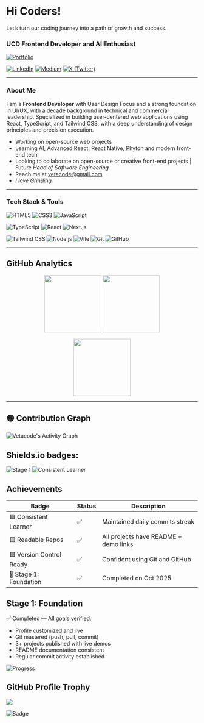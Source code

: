 # Hi Coders!
Let’s turn our coding journey into a path of growth and success.

### UCD Frontend Developer and AI Enthusiast

[![Portfolio](https://img.shields.io/badge/Portfolio%20-%230A66C2.svg?style=for-the-badge&logo=google-chrome&logoColor=white)](https://fiqrie-portfolio.vercel.app/)

[![LinkedIn](https://img.shields.io/badge/-LinkedIn-blue?style=flat&logo=Linkedin&logoColor=white)](https://www.linkedin.com/in/fiqrie-vetacode/)
[![Medium](https://img.shields.io/badge/-Medium-black?style=flat&logo=medium&logoColor=white)](https://medium.com/)
[![X (Twitter)](https://img.shields.io/badge/-Twitter-black?style=flat&logo=x&logoColor=white)](https://x.com/)

---

### About Me
I am a **Frontend Developer** with User Design Focus and a strong foundation in UI/UX, with a decade background in technical and commercial leadership. Specialized in building user-centered web applications using React, TypeScript, and Tailwind CSS, with a deep understanding of design principles and precision execution. 

- Working on open-source web projects  
- Learning AI, Advanced React, React Native, Phyton and modern front-end tech  
- Looking to collaborate on open-source or creative front-end projects | Future *Head of Software Engineering*
- Reach me at vetacode@gmail.com  
- *I love Grinding*  

---

### Tech Stack & Tools
![HTML5](https://img.shields.io/badge/HTML5-E34F26?style=flat&logo=html5&logoColor=white)
![CSS3](https://img.shields.io/badge/CSS3-1572B6?style=flat&logo=css3&logoColor=white)
![JavaScript](https://img.shields.io/badge/JavaScript-F7DF1E?style=flat&logo=javascript&logoColor=black)

![TypeScript](https://img.shields.io/badge/TypeScript-007ACC?style=flat&logo=typescript&logoColor=white)
![React](https://img.shields.io/badge/React-20232A?style=flat&logo=react&logoColor=61DAFB)
![Next.js](https://img.shields.io/badge/Next.js-000000?style=flat&logo=nextdotjs&logoColor=white)

![Tailwind CSS](https://img.shields.io/badge/Tailwind_CSS-38B2AC?style=flat&logo=tailwind-css&logoColor=white)
![Node.js](https://img.shields.io/badge/Node.js-43853D?style=flat&logo=node.js&logoColor=white)
![Vite](https://img.shields.io/badge/Vite-646CFF?style=flat&logo=vite&logoColor=white)
![Git](https://img.shields.io/badge/Git-F05032?style=flat&logo=git&logoColor=white)
![GitHub](https://img.shields.io/badge/GitHub-181717?style=flat&logo=github&logoColor=white)

---

## GitHub Analytics

<p align="center">
  <img height="150em" src="https://github-readme-stats.vercel.app/api?username=vetacode&show_icons=true&theme=tokyonight" />
  <img height="150em" src="https://github-readme-stats.vercel.app/api/top-langs/?username=vetacode&layout=compact&theme=tokyonight" />
</p>

<p align="center">
  <img height="150em" src="https://streak-stats.demolab.com?user=vetacode&theme=tokyonight" />
</p>

---

## 🟢 Contribution Graph

![Vetacode's Activity Graph](https://github-readme-activity-graph.vercel.app/graph?username=vetacode&theme=tokyo-night)

## Shields.io badges:

![Stage 1](https://img.shields.io/badge/Stage%201%20Completed-%20✅-brightgreen)
![Consistent Learner](https://img.shields.io/badge/Consistent%20Learner-%20✅-blue)

## Achievements

| Badge | Status | Description |
|--------|---------|-------------|
| 🟩 Consistent Learner | ✅ | Maintained daily commits streak |
| 🟨 Readable Repos | ✅ | All projects have README + demo links |
| 🟦 Version Control Ready | ✅ | Confident using Git and GitHub |
| 🏁 Stage 1: Foundation | ✅ | Completed on Oct 2025 |

## Stage 1: Foundation
✅ Completed — All goals verified.

- Profile customized and live
- Git mastered (push, pull, commit)
- 3+ projects published with live demos
- README documentation consistent
- Regular commit activity established

![Progress](https://img.shields.io/badge/Stage%201%20Progress-100%25-brightgreen?style=for-the-badge)

## GitHub Profile Trophy

<img src="https://github-profile-trophy.vercel.app/?username=vetacode&theme=gruvbox&column=7&margin-w=10&margin-h=10&no-bg=true&no-frame=true" />

![Badge](https://img.shields.io/badge/🏁_Foundation_Complete-brightgreen?style=for-the-badge)
